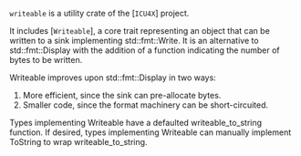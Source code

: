 `writeable` is a utility crate of the [`ICU4X`] project.

It includes [`Writeable`], a core trait representing an object that can be written to a
sink implementing std::fmt::Write. It is an alternative to std::fmt::Display with the
addition of a function indicating the number of bytes to be written.

Writeable improves upon std::fmt::Display in two ways:

1. More efficient, since the sink can pre-allocate bytes.
2. Smaller code, since the format machinery can be short-circuited.

Types implementing Writeable have a defaulted writeable_to_string function.
If desired, types implementing Writeable can manually implement ToString
to wrap writeable_to_string.
